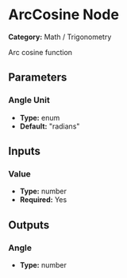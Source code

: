 
# ArcCosine Node

**Category:** Math / Trigonometry

Arc cosine function

## Parameters


### Angle Unit
- **Type:** enum
- **Default:** "radians"





## Inputs


### Value
- **Type:** number
- **Required:** Yes



## Outputs


### Angle
- **Type:** number




